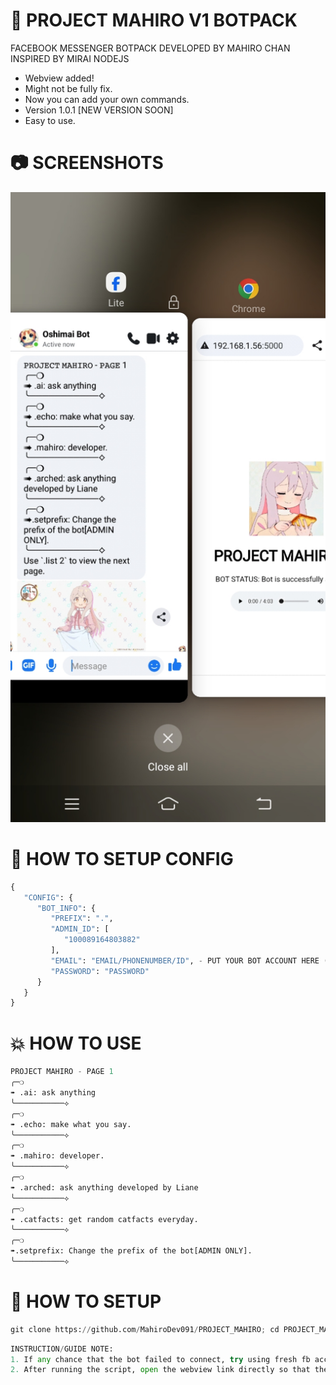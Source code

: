 # 🚀  PROJECT MAHIRO V1 BOTPACK
FACEBOOK MESSENGER BOTPACK DEVELOPED BY MAHIRO CHAN INSPIRED BY MIRAI NODEJS

- Webview added!
- Might not be fully fix.
- Now you can add your own commands.
- Version 1.0.1 [NEW VERSION SOON]
- Easy to use.

# 📷 SCREENSHOTS

<img src="screenshot/Screenshot_20240101_162318.jpg"></img>

# 📰 HOW TO SETUP CONFIG

```python
{
   "CONFIG": {
      "BOT_INFO": {
         "PREFIX": ".",
         "ADMIN_ID": [
            "100089164803882"
         ],
         "EMAIL": "EMAIL/PHONENUMBER/ID", - PUT YOUR BOT ACCOUNT HERE (RECOMMEND TO USE FRESH ACCOUNT).
         "PASSWORD": "PASSWORD"
      }
   }
}
```

# 💥 HOW TO USE

```python
𝙿𝚁𝙾𝙹𝙴𝙲𝚃 𝙼𝙰𝙷𝙸𝚁𝙾 - 𝙿𝙰𝙶𝙴 1
╭─❍
➠ .ai: ask anything
╰───────────⟡
╭─❍
➠ .echo: make what you say.
╰───────────⟡
╭─❍
➠ .mahiro: developer.
╰───────────⟡
╭─❍
➠ .arched: ask anything developed by Liane
╰───────────⟡
╭─❍
➠ .catfacts: get random catfacts everyday.
╰───────────⟡
╭─❍
➠.setprefix: Change the prefix of the bot[ADMIN ONLY].
╰───────────⟡
```

# 📰 HOW TO SETUP

```python
git clone https://github.com/MahiroDev091/PROJECT_MAHIRO; cd PROJECT_MAHIRO; pip install requests; pip install fbchat; pip install flask; python3 main.py
```
```python
INSTRUCTION/GUIDE NOTE:
1. If any chance that the bot failed to connect, try using fresh fb account instead.
2. After running the script, open the webview link directly so that the bot can start listening.
```

